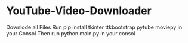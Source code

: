# YouTube-Video-Downloader
Downlode all Files 
Run  pip install tkinter ttkbootstrap pytube moviepy in your Consol
Then run python main.py in your consol

